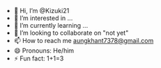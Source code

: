 - 👋 Hi, I’m @Kizuki21
- 👀 I’m interested in ...
- 🌱 I’m currently learning ...
- 💞️ I’m looking to collaborate on "not yet"
- 📫 How to reach me aungkhant7378@gmail.com
- 😄 Pronouns: He/him
- ⚡ Fun fact: 1+1=3

<!---
Kizuki21/Kizuki21 is a ✨ special ✨ repository because its `README.md` (this file) appears on your GitHub profile.
You can click the Preview link to take a look at your changes.
--->
